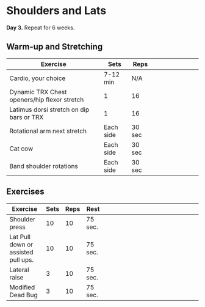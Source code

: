 # Shoulders and Lats

**Day 3.** Repeat for 6 weeks.

## Warm-up and Stretching

| Exercise                                     | Sets         | Reps   | &nbsp; | &nbsp; | &nbsp; | &nbsp; | &nbsp; | &nbsp; |
| -------------------------------------------- | ------------ | ------ | ------ | ------ | ------ | ------ | ------ | ------ |
| Cardio, your choice                          | 7-12 min     | N/A    |        |        |        |        |        |        |
| Dynamic TRX Chest openers/hip flexor stretch | 1            | 16     |        |        |        |        |        |        |
| Latimus dorsi stretch on dip bars or TRX     | 1            | 16     |        |        |        |        |        |        |
| Rotational arm next stretch                  | Each side | 30 sec |        |        |        |        |        |        |
| Cat cow                                      | Each side | 30 sec |        |        |        |        |        |        |
| Band shoulder rotations                                     | Each side | 30 sec |        |        |        |        |        |        |

## Exercises

| Exercise                | Sets  | Reps | Rest    | &nbsp;&nbsp;&nbsp;&nbsp;&nbsp;&nbsp; | &nbsp;&nbsp;&nbsp;&nbsp;&nbsp;&nbsp; | &nbsp;&nbsp;&nbsp;&nbsp;&nbsp;&nbsp; | &nbsp;&nbsp;&nbsp;&nbsp;&nbsp;&nbsp; | &nbsp;&nbsp;&nbsp;&nbsp;&nbsp;&nbsp; | &nbsp;&nbsp;&nbsp;&nbsp;&nbsp;&nbsp; |
| ----------------------------------- | ---- | ---- | ------- | ------ | ------ | ------ | ------ | ------ | ------ |
| Shoulder press                      | 10   | 10   | 75 sec. |        |        |        |        |        |        |
| Lat Pull down or assisted pull ups. | 10   | 10   | 75 sec. |        |        |        |        |        |        |
| Lateral raise                       | 3    | 10   | 75 sec. |        |        |        |        |        |        |
| Modified Dead Bug                   | 3    | 10   | 75 sec. |        |        |        |        |        |        |



